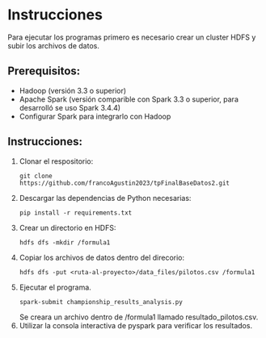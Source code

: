 # Instrucciones 
Para ejecutar los programas primero es necesario crear un cluster HDFS y subir los archivos de datos.
## Prerequisitos:
- Hadoop (versión 3.3 o superior)
- Apache Spark (versión comparible con Spark 3.3 o superior, para desarrolló se uso Spark 3.4.4)
- Configurar Spark para integrarlo con Hadoop

## Instrucciones:
1. Clonar el respositorio:
   ```
   git clone https://github.com/francoAgustin2023/tpFinalBaseDatos2.git
   ```
3. Descargar las dependencias de Python necesarias:
   ```
   pip install -r requirements.txt
   ```
5. Crear un directorio en HDFS:
   ```
   hdfs dfs -mkdir /formula1
   ```
4. Copiar los archivos de datos dentro del direcorio:
   ```
   hdfs dfs -put <ruta-al-proyecto>/data_files/pilotos.csv /formula1
   ```
5. Ejecutar el programa. 
   ```
   spark-submit championship_results_analysis.py
   ```
   Se creara un archivo dentro de /formula1 llamado resultado_pilotos.csv.
6. Utilizar la consola interactiva de pyspark para verificar los resultados.


